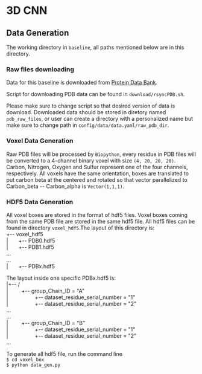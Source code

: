 # 3D CNN

## Data Generation
The working directory in `baseline`, all paths mentioned below are in this directory.
### Raw files downloading
Data for this baseline is downloaded from [Protein Data Bank](https://www.rcsb.org).  

Script for downloading PDB data can be found in `download/rsyncPDB.sh`.  

Please make sure to change script so that 
desired version of data is download. Downloaded data should be stored in diretory named 
`pdb_raw_files`, or user can create a directory with a personalized name but make sure 
to change path in `config/data/data.yaml/raw_pdb_dir`.

### Voxel Data Generation
Raw PDB files will be processed by `Biopython`, every residue in PDB files will be converted to a 4-channel binary
 voxel with size `(4, 20, 20, 20)`. Carbon, Nitrogen, Oxygen and Sulfur represent one of the four channels, 
respectively. All voxels have the same orientation, boxes are translated to put carbon beta at the centered and rotated
so that vector parallelized to Carbon_beta -- Carbon_alpha is `Vector(1,1,1)`.

### HDF5 Data Generation
All voxel boxes are stored in the format of hdf5 files. Voxel boxes coming from the same PDB file are stored in the same
hdf5 file. All hdf5 files can be found in directory `voxel_hdf5`.The layout of this directory is:   
+-- voxel_hdf5  
|       +-- PDB0.hdf5   
|       +-- PDB1.hdf5   
...     
...         
|       +-- PDBx.hdf5   

The layout inside one specific PDBx.hdf5 is:    
|+-- /   
|         +-- group_Chain_ID = "A"      
|                    +-- dataset_residue_serial_number = "1"         
|                    +-- dataset_residue_serial_number = "2"         
...         
...             
|         +-- group_Chain_ID = "B"      
|                    +-- dataset_residue_serial_number = "1"         
|                        +-- dataset_residue_serial_number = "2"      
...     


To generate all hdf5 file, run the command line         
`$ cd voxel_box`      
`$ python data_gen.py`





